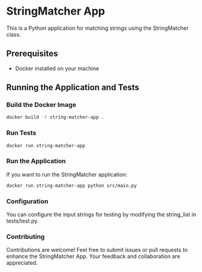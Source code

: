 # StringMatcher App

This is a Python application for matching strings using the StringMatcher class.

## Prerequisites

- Docker installed on your machine

## Running the Application and Tests

### Build the Docker Image

```bash
docker build -t string-matcher-app .
```

### Run Tests

```bash
docker run string-matcher-app
```

### Run the Application

If you want to run the StringMatcher application:

```bash
docker run string-matcher-app python src/main.py
```

### Configuration

You can configure the input strings for testing by modifying the string_list in tests/test.py.

### Contributing

Contributions are welcome! Feel free to submit issues or pull requests to enhance the StringMatcher App. Your feedback
and collaboration are appreciated.
